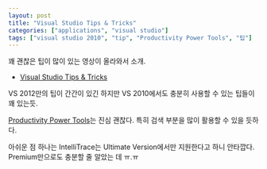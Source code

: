 ```yaml
---
layout: post
title: "Visual Studio Tips & Tricks"
categories: ["applications", "visual studio"]
tags: ["visual studio 2010", "tip", "Productivity Power Tools", "팁"]
---
```


꽤 괜찮은 팁이 많이 있는 영상이 올라와서 소개.

+ [Visual Studio Tips & Tricks][VSTips]

VS 2012만의 팁이 간간이 있긴 하지만 VS 2010에서도 충분히 사용할 수 있는 팁들이 꽤 있는듯.

[Productivity Power Tools][ProductivityPowerTools]는 진심 괜찮다.
특히 검색 부분을 많이 활용할 수 있을 듯하다.

아쉬운 점 하나는
IntelliTrace는 Ultimate Version에서만 지원한다고 하니 안타깝다.
Premium만으로도 충분할 줄 알았는 데 ㅠ.ㅠ

[VSTips]: http://channel9.msdn.com/Events/TechEd/NorthAmerica/2012/DEV319
[ProductivityPowerTools]: http://visualstudiogallery.msdn.microsoft.com/d0d33361-18e2-46c0-8ff2-4adea1e34fef/